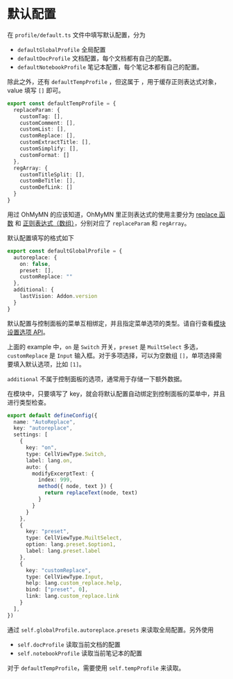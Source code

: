 # 默认配置
在 `profile/default.ts` 文件中填写默认配置，分为
- `defaultGlobalProfile` 全局配置
- `defaultDocProfile` 文档配置，每个文档都有自己的配置。
- `defaultNotebookProfile` 笔记本配置，每个笔记本都有自己的配置。

除此之外，还有 `defaultTempProfile` ，但这属于 <Badge type="warning" text="just ohmymn addon" />，用于缓存正则表达式对象，value 填写 `[]` 即可。
```ts
export const defaultTempProfile = {
  replaceParam: {
    customTag: [],
    customComment: [],
    customList: [],
    customReplace: [],
    customExtractTitle: [],
    customSimplify: [],
    customFormat: []
  },
  regArray: {
    customTitleSplit: [],
    customBeTitle: [],
    customDefLink: []
  }
}

```
用过 OhMyMN 的应该知道，OhMyMN 里正则表达式的使用主要分为 [replace 函数](../../guide/custom.md#replace-函数) 和 [正则表达式（数组）](../../guide/custom.md#正则表达式)，分别对应了 `replaceParam` 和 `regArray`。

默认配置填写的格式如下
```ts
export const defaultGlobalProfile = {
  autoreplace: {
    on: false,
    preset: [],
    customReplace: ""
  },
  additional: {
    lastVision: Addon.version
  }
}
```
默认配置与控制面板的菜单互相绑定，并且指定菜单选项的类型。请自行查看[模块设置选项 API](../../api/ohmymn/module.md)。

上面的 example 中，`on` 是 `Switch` 开关，`preset` 是 `MuiltSelect` 多选，`customReplace` 是 `Input` 输入框。对于多项选择，可以为空数组 `[]`，单项选择需要填入默认选项，比如 `[1]`。

`additional` 不属于控制面板的选项，通常用于存储一下额外数据。

在模块中，只要填写了 key，就会将默认配置自动绑定到控制面板的菜单中，并且进行类型检查。
```ts
export default defineConfig({
  name: "AutoReplace",
  key: "autoreplace",
  settings: [
    {
      key: "on",
      type: CellViewType.Switch,
      label: lang.on,
      auto: {
        modifyExcerptText: {
          index: 999,
          method({ node, text }) {
            return replaceText(node, text)
          }
        }
      }
    },
    {
      key: "preset",
      type: CellViewType.MuiltSelect,
      option: lang.preset.$option1,
      label: lang.preset.label
    },
    {
      key: "customReplace",
      type: CellViewType.Input,
      help: lang.custom_replace.help,
      bind: ["preset", 0],
      link: lang.custom_replace.link
    }
  ],
})
```

通过 `self.globalProfile.autoreplace.presets` 来读取全局配置。另外使用
- `self.docProfile` 读取当前文档的配置
- `self.notebookProfile` 读取当前笔记本的配置

对于 `defaultTempProfile`，需要使用 `self.tempProfile` 来读取。